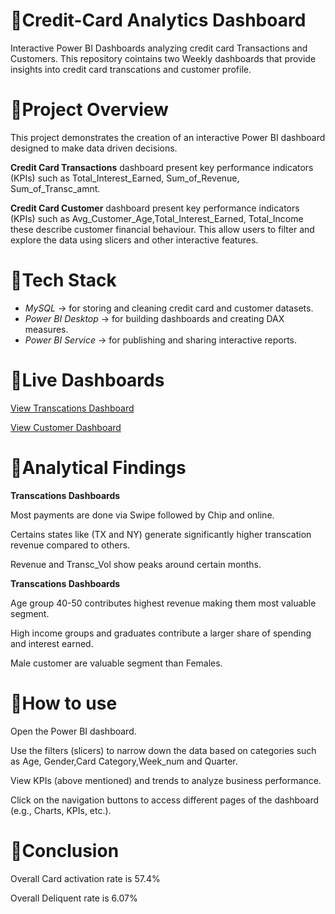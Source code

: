 # 🔗Credit-Card Analytics Dashboard
Interactive Power BI Dashboards analyzing credit card Transactions and Customers.
This repository cointains two Weekly dashboards that provide insights into credit card transcations and customer profile.  
# 🔗Project Overview
This project demonstrates the creation of an interactive Power BI dashboard designed to make data driven decisions.

**Credit Card Transactions** dashboard present key performance indicators (KPIs) such as Total_Interest_Earned, Sum_of_Revenue, Sum_of_Transc_amnt.

**Credit Card Customer** dashboard present key performance indicators (KPIs) such as Avg_Customer_Age,Total_Interest_Earned, Total_Income these describe customer financial behaviour.
This allow users to filter and explore the data using slicers and other interactive features.
# 🔗Tech Stack  
- *MySQL* → for storing and cleaning credit card  and customer datasets.
- *Power BI Desktop* → for building dashboards and creating DAX measures.
- *Power BI Service* → for publishing and sharing interactive reports.
# 🔗Live Dashboards
[View Transcations Dashboard](https://app.powerbi.com/view?r=eyJrIjoiMWRhZWE0NDgtNjJmYi00MjI2LWFiYWItZWFjN2E5NmJkMTViIiwidCI6ImFkODkzZWU5LTU0YWEtNGIzZC05ODNjLTFhNzc3Y2U1YTgxOSJ9&pageName=10974a962c0750880673)

[View Customer Dashboard](https://app.powerbi.com/view?r=eyJrIjoiMWRhZWE0NDgtNjJmYi00MjI2LWFiYWItZWFjN2E5NmJkMTViIiwidCI6ImFkODkzZWU5LTU0YWEtNGIzZC05ODNjLTFhNzc3Y2U1YTgxOSJ9&pageName=0038427c38013a973706)
# 🔗Analytical Findings 
  **Transcations Dashboards**
  
  Most payments are done via Swipe followed by Chip and online.
  
  Certains states like (TX and NY) generate significantly higher transcation revenue compared to others.
  
  Revenue and Transc_Vol show peaks around certain months.

  **Transcations Dashboards**
  
  Age group 40-50 contributes highest revenue making them most valuable segment.
  
  High income groups and graduates contribute a larger share of spending and interest earned.
  
  Male customer are valuable segment than Females.
# 🔗How to use
  
Open the Power BI dashboard.

Use the filters (slicers) to narrow down the data based on categories such as Age, Gender,Card Category,Week_num and Quarter.

View KPIs (above mentioned) and trends to analyze business performance.

Click on the navigation buttons to access different pages of the dashboard (e.g., Charts, KPIs, etc.).
# 🔗Conclusion 

Overall Card activation rate is 57.4%

Overall Deliquent rate is 6.07%

  
